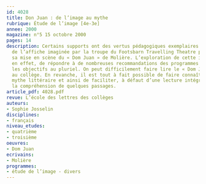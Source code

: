 ```yaml
---
id: 4028
title: Don Juan : de l’image au mythe
rubrique: Étude de l’image [4e-3e]
annee: 2000
magazine: n°5 15 octobre 2000
pages: 14
description: Certains supports ont des vertus pédagogiques exemplaires. C’est le cas
  de l’affiche imaginée par la troupe du Footsbarn Travelling Theatre pour promouvoir
  sa mise en scène du « Dom Juan » de Molière. L’exploration de cette image permet,
  en effet, de répondre à de nombreuses recommandations des programmes et de conjuguer
  les objectifs au pluriel. On peut difficilement faire lire le « Dom Juan » de Molière
  au collège. En revanche, il est tout à fait possible de faire connaître ce grand
  mythe littéraire et ainsi de faciliter, à défaut d’une lecture intégrale de la pièce,
  la compréhension de quelques passages.
article_pdf: 4028.pdf
revue: L’école des lettres des collèges
auteurs:
- Sophie Josselin
disciplines:
- français
niveau_etudes:
- quatrième
- troisième
oeuvres:
- Dom Juan
ecrivains:
- Molière
programmes:
- étude de l’image - divers
---
```


